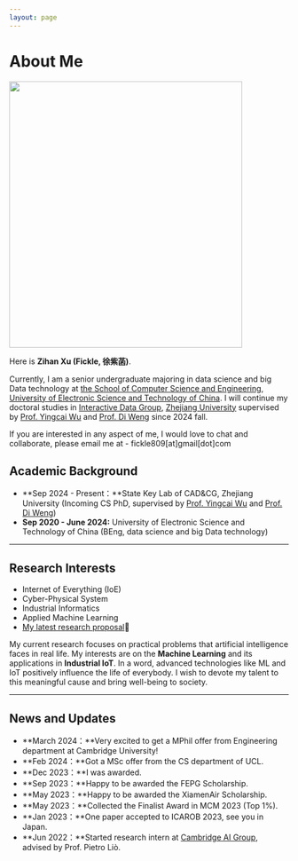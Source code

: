 ```yaml
---
layout: page
---
```


# About Me

<img src="https://fickleee.github.io/xuzihan.jpg" class="floatpic" width="420" height="480">

Here is **Zihan Xu (Fickle, 徐紫菡)**.

Currently, I am a senior undergraduate majoring in data science and big Data technology at [the School of Computer Science and Engineering](https://www.scse.uestc.edu.cn/), [University of Electronic Science and Technology of China](https://www.uestc.edu.cn/). I will continue my doctoral studies in [Interactive Data Group](https://zjuidg.org/), [Zhejiang University](https://www.zju.edu.cn/) supervised by [Prof. Yingcai Wu](http://www.ycwu.org) and [Prof. Di Weng](https://dwe.ng) since 2024 fall. 

If you are interested in any aspect of me, I would love to chat and collaborate, please email me at - fickle809[at]gmail[dot]com

## Academic Background

- **Sep 2024 - Present：**State Key Lab of CAD&CG, Zhejiang University (Incoming CS PhD, supervised by [Prof. Yingcai Wu](http://www.ycwu.org) and [Prof. Di Weng](https://dwe.ng))
- **Sep 2020 - June 2024:** University of Electronic Science and Technology of China (BEng, data science and big Data technology)

---

## Research Interests

- Internet of Everything (IoE)
- Cyber-Physical System
- Industrial Informatics
- Applied Machine Learning
- [My latest research proposal](https://fickleee.github.io/file/proposal-2023.pdf)🔗

My current research focuses on practical problems that artificial intelligence faces in real life. My interests are on the **Machine Learning** and its applications in **Industrial IoT**. In a word, advanced technologies like ML and IoT positively influence the life of everybody. I wish to devote my talent to this meaningful cause and bring well-being to society.

---

## News and Updates

- **March 2024：**Very excited to get a MPhil offer from Engineering department at Cambridge University!
- **Feb 2024：**Got a MSc offer from the CS department of UCL.
- **Dec 2023：**I was awarded.
- **Sep 2023：**Happy to be awarded the FEPG Scholarship.
- **May 2023：**Happy to be awarded the XiamenAir Scholarship.
- **May 2023：**Collected the Finalist Award in MCM 2023 (Top 1%).
- **Jan 2023：**One paper accepted to ICAROB 2023, see you in Japan.
- **Jun 2022：**Started research intern at [Cambridge AI Group](https://www.cl.cam.ac.uk/research/ai/), advised by Prof. Pietro Liò.


